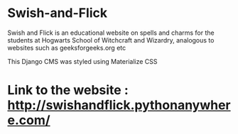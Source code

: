 # Swish-and-Flick
Swish and Flick is an educational website on spells and charms for the students at Hogwarts School of Witchcraft and Wizardry, analogous to websites such as geeksforgeeks.org etc

This Django CMS was styled using Materialize CSS 
# Link to the website : http://swishandflick.pythonanywhere.com/
